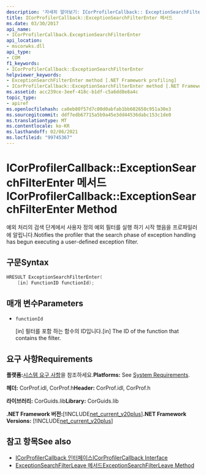 ```yaml
---
description: '자세히 알아보기: ICorProfilerCallback:: ExceptionSearchFilterEnter 메서드'
title: ICorProfilerCallback::ExceptionSearchFilterEnter 메서드
ms.date: 03/30/2017
api_name:
- ICorProfilerCallback.ExceptionSearchFilterEnter
api_location:
- mscorwks.dll
api_type:
- COM
f1_keywords:
- ICorProfilerCallback::ExceptionSearchFilterEnter
helpviewer_keywords:
- ExceptionSearchFilterEnter method [.NET Framework profiling]
- ICorProfilerCallback::ExceptionSearchFilterEnter method [.NET Framework profiling]
ms.assetid: acc239ce-3eef-418c-b1df-c5a6dd8e8a4c
topic_type:
- apiref
ms.openlocfilehash: ca0eb80f57d7c00d0abfab1bb602650c951a30e3
ms.sourcegitcommit: ddf7edb67715a5b9a45e3dd44536dabc153c1de0
ms.translationtype: MT
ms.contentlocale: ko-KR
ms.lasthandoff: 02/06/2021
ms.locfileid: "99745367"
---
```

# <a name="icorprofilercallbackexceptionsearchfilterenter-method"></a><span data-ttu-id="5e349-103">ICorProfilerCallback::ExceptionSearchFilterEnter 메서드</span><span class="sxs-lookup"><span data-stu-id="5e349-103">ICorProfilerCallback::ExceptionSearchFilterEnter Method</span></span>

<span data-ttu-id="5e349-104">예외 처리의 검색 단계에서 사용자 정의 예외 필터를 실행 하기 시작 했음을 프로파일러에 알립니다.</span><span class="sxs-lookup"><span data-stu-id="5e349-104">Notifies the profiler that the search phase of exception handling has begun executing a user-defined exception filter.</span></span>  
  
## <a name="syntax"></a><span data-ttu-id="5e349-105">구문</span><span class="sxs-lookup"><span data-stu-id="5e349-105">Syntax</span></span>  
  
```cpp  
HRESULT ExceptionSearchFilterEnter(  
    [in] FunctionID functionId);  
```  
  
## <a name="parameters"></a><span data-ttu-id="5e349-106">매개 변수</span><span class="sxs-lookup"><span data-stu-id="5e349-106">Parameters</span></span>

- `functionId`

  <span data-ttu-id="5e349-107">\[in] 필터를 포함 하는 함수의 ID입니다.</span><span class="sxs-lookup"><span data-stu-id="5e349-107">\[in] The ID of the function that contains the filter.</span></span>

## <a name="requirements"></a><span data-ttu-id="5e349-108">요구 사항</span><span class="sxs-lookup"><span data-stu-id="5e349-108">Requirements</span></span>  

 <span data-ttu-id="5e349-109">**플랫폼:**[시스템 요구 사항](../../get-started/system-requirements.md)을 참조하세요.</span><span class="sxs-lookup"><span data-stu-id="5e349-109">**Platforms:** See [System Requirements](../../get-started/system-requirements.md).</span></span>  
  
 <span data-ttu-id="5e349-110">**헤더:** CorProf.idl, CorProf.h</span><span class="sxs-lookup"><span data-stu-id="5e349-110">**Header:** CorProf.idl, CorProf.h</span></span>  
  
 <span data-ttu-id="5e349-111">**라이브러리:** CorGuids.lib</span><span class="sxs-lookup"><span data-stu-id="5e349-111">**Library:** CorGuids.lib</span></span>  
  
 <span data-ttu-id="5e349-112">**.NET Framework 버전:**[!INCLUDE[net_current_v20plus](../../../../includes/net-current-v20plus-md.md)]</span><span class="sxs-lookup"><span data-stu-id="5e349-112">**.NET Framework Versions:** [!INCLUDE[net_current_v20plus](../../../../includes/net-current-v20plus-md.md)]</span></span>  
  
## <a name="see-also"></a><span data-ttu-id="5e349-113">참고 항목</span><span class="sxs-lookup"><span data-stu-id="5e349-113">See also</span></span>

- [<span data-ttu-id="5e349-114">ICorProfilerCallback 인터페이스</span><span class="sxs-lookup"><span data-stu-id="5e349-114">ICorProfilerCallback Interface</span></span>](icorprofilercallback-interface.md)
- [<span data-ttu-id="5e349-115">ExceptionSearchFilterLeave 메서드</span><span class="sxs-lookup"><span data-stu-id="5e349-115">ExceptionSearchFilterLeave Method</span></span>](icorprofilercallback-exceptionsearchfilterleave-method.md)
